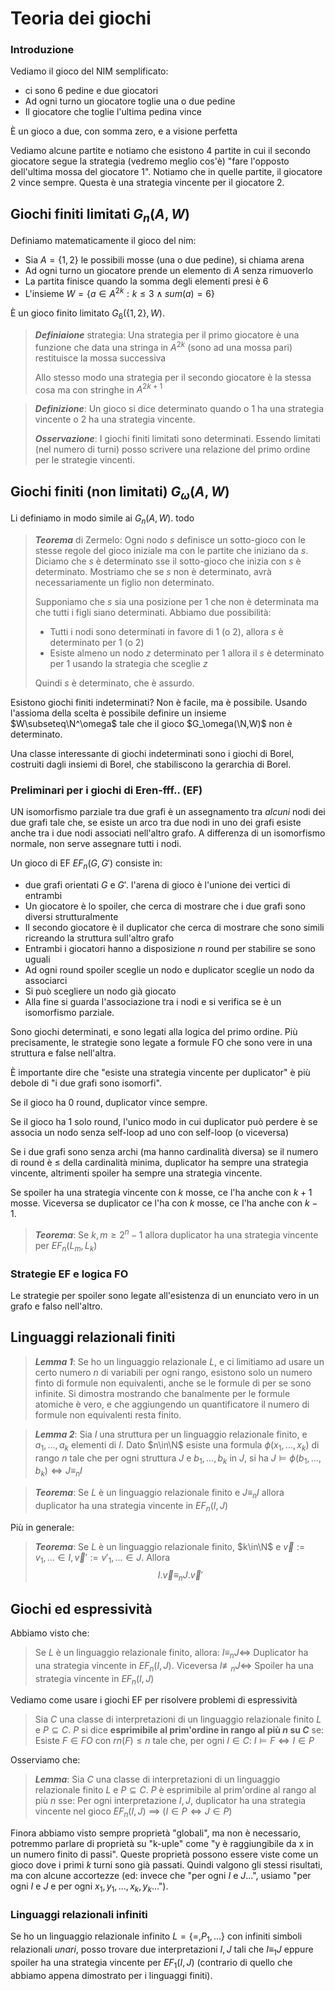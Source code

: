 # Teoria dei giochi

### Introduzione

Vediamo il gioco del NIM semplificato:
* ci sono 6 pedine e due giocatori
* Ad ogni turno un giocatore toglie una o due pedine
* Il giocatore che toglie l'ultima pedina vince

È un gioco a due, con somma zero, e a visione perfetta

Vediamo alcune partite e notiamo che esistono 4 partite in cui il secondo giocatore segue la strategia (vedremo meglio cos'è) "fare l'opposto dell'ultima mossa del giocatore 1". Notiamo che in quelle partite, il giocatore 2 vince sempre.
Questa è una strategia vincente per il giocatore 2.

## Giochi finiti limitati $G_n(A,W)$

Definiamo matematicamente il gioco del nim:
* Sia $A=\{1,2\}$ le possibili mosse (una o due pedine), si chiama arena
* Ad ogni turno un giocatore prende un elemento di $A$ senza rimuoverlo
* La partita finisce quando la somma degli elementi presi è 6
* L'insieme $W=\{a\in A^{2k}:k\leq3\land sum(a)=6\}$

È un gioco finito limitato $G_6(\{1,2\},W)$.

> ***Definiaione*** strategia: Una strategia per il primo giocatore è una funzione che data una stringa in $A^{2k}$ (sono ad una mossa pari) restituisce la mossa successiva
>
> Allo stesso modo una strategia per il secondo giocatore è la stessa cosa ma con stringhe in $A^{2k+1}$

> ***Definizione***: Un gioco si dice determinato quando o 1 ha una strategia vincente o 2 ha una strategia vincente.
>
> ***Osservazione***: I giochi finiti limitati  sono determinati. Essendo limitati (nel numero di turni) posso scrivere una relazione del primo ordine per le strategie vincenti.

## Giochi finiti (non limitati) $G_\omega(A,W)$

Li definiamo in modo simile ai $G_n(A,W)$. todo

> ***Teorema*** di Zermelo: Ogni nodo $s$ definisce un sotto-gioco con le stesse regole del gioco iniziale ma con le partite che iniziano da $s$. Diciamo che $s$ è determinato sse il sotto-gioco che inizia con $s$ è determinato. Mostriamo che se $s$ non è determinato, avrà necessariamente un figlio non determinato.
>
> Supponiamo che $s$ sia una posizione per 1 che non è determinata ma che tutti i figli siano determinati. Abbiamo due possibilità:
> * Tutti i nodi sono determinati in favore di 1 (o 2), allora $s$ è determinato per 1 (o 2)
> * Esiste almeno un nodo $z$ determinato per $1$ allora il $s$ è determinato per 1 usando la strategia che sceglie $z$
> 
> Quindi $s$ è determinato, che è assurdo.

Esistono giochi finiti indeterminati? Non è facile, ma è possibile.
Usando l'assioma della scelta è possibile definire un insieme $W\subseteq\N^\omega$ tale che il gioco $G_\omega(\N,W)$ non è determinato.

Una classe interessante di giochi indeterminati sono i giochi di Borel, costruiti dagli insiemi di Borel, che stabiliscono la gerarchia di Borel.

### Preliminari per i giochi di Eren-fff.. (EF)

UN isomorfismo parziale tra due grafi è un assegnamento tra *alcuni* nodi dei due grafi tale che, se esiste un arco tra due nodi in uno dei grafi esiste anche tra i due nodi associati nell'altro grafo. A differenza di un isomorfismo normale, non serve assegnare tutti i nodi.


Un gioco di EF $EF_n(G,G')$ consiste in:
* due grafi orientati $G$ e $G'$. l'arena di gioco è l'unione dei vertici di entrambi
* Un giocatore è lo spoiler, che cerca di mostrare che i due grafi sono diversi strutturalmente
* Il secondo giocatore è il duplicator che cerca di mostrare che sono simili ricreando la struttura sull'altro grafo
* Entrambi i giocatori hanno a disposizione $n$ round per stabilire se sono uguali
* Ad ogni round spoiler sceglie un nodo e duplicator sceglie un nodo da associarci
* Si può scegliere un nodo già giocato
* Alla fine si guarda l'associazione tra i nodi e si verifica se è un isomorfismo parziale.

Sono giochi determinati, e sono legati alla logica del primo ordine. Più precisamente, le strategie sono legate a formule FO che sono vere in una struttura e false nell'altra.

È importante dire che "esiste una strategia vincente per duplicator" è più debole di "i due grafi sono isomorfi".

Se il gioco ha 0 round, duplicator vince sempre.

Se il gioco ha 1 solo round, l'unico modo in cui duplicator può perdere è se associa un nodo senza self-loop ad uno con self-loop (o viceversa)

Se i due grafi sono senza archi (ma hanno cardinalità diversa) se il numero di round è $\leq$ della cardinalità minima, duplicator ha sempre una strategia vincente, altrimenti spoiler ha sempre una strategia vincente.

Se spoiler ha una strategia vincente con $k$ mosse, ce l'ha anche con $k+1$ mosse. Viceversa se duplicator ce l'ha con $k$ mosse, ce l'ha anche con $k-1$.

> ***Teorema***: Se $k,m\geq2^n-1$ allora duplicator ha una strategia vincente per $EF_n(L_m,L_k)$

### Strategie EF e logica FO

Le strategie per spoiler sono legate all'esistenza di un enunciato vero in un grafo e falso nell'altro. 

## Linguaggi relazionali finiti


> ***Lemma 1***:
> Se ho un linguaggio relazionale $L$, e ci limitiamo ad usare un certo numero $n$ di variabili per ogni rango, esistono solo un numero finto di formule non equivalenti, anche se le formule di per se sono infinite.
> Si dimostra mostrando che banalmente per le formule atomiche è vero, e che aggiungendo un quantificatore il numero di formule non equivalenti resta finito.

> ***Lemma 2***:
> Sia $I$ una struttura per un linguaggio relazionale finito, e $a_1,...,a_k$ elementi di $I$. Dato $n\in\N$ esiste una formula $\phi(x_1,...,x_k)$ di rango $n$ tale che per ogni struttura $J$ e $b_1,...,b_k$ in $J$, si ha $J\vDash \phi(b_1,...,b_k)\iff J\equiv_n I$

> ***Teorema***: Se $L$ è un linguaggio relazionale finito e $J\equiv_n I$ allora duplicator ha una strategia vincente in $EF_n(I,J)$

Più in generale:
> ***Teorema***: Se $L$ è un linguaggio relazionale finito, $k\in\N$ e $\overrightarrow{v}:=v_1,...\in I,\overrightarrow{v}':=v'_1,...\in J$. Allora
> $$I.\overrightarrow v\equiv_n J.\overrightarrow v'$$

## Giochi ed espressività

Abbiamo visto che:
> Se $L$ è un linguaggio relazionale finito, allora: $I\equiv_n J\iff$ Duplicator ha una strategia vincente in $EF_n(I,J)$. Viceversa $I\not\equiv_n J\iff$ Spoiler ha una strategia vincente in $EF_n(I,J)$

Vediamo come usare i giochi EF per risolvere problemi di espressività

> Sia $C$ una classe di interpretazioni di un linguaggio relazionale finito $L$ e $P\subseteq C$. $P$ si dice **esprimibile al prim'ordine in rango al più $n$ su $C$** se:
> Esiste $F\in FO$ con $rn(F)\leq n$ tale che, per ogni $I\in C$: $I\vDash F\iff I\in P$

Osserviamo che:

> ***Lemma***: Sia $C$ una classe di interpretazioni di un linguaggio relazionale finito $L$ e $P\subseteq C$. $P$ è esprimibile al prim'ordine al rango al più $n$ sse:
> Per ogni interpretazione $I,J$, duplicator ha una strategia vincente nel gioco $EF_n(I,J)$ $\implies$ $(I\in P \Leftrightarrow J\in P)$

Finora abbiamo visto sempre proprietà "globali", ma non è necessario, potremmo parlare di proprietà su "k-uple" come "y è raggiungibile da x in un numero finito di passi". Queste proprietà possono essere viste come un gioco dove i primi $k$ turni sono già passati. Quindi valgono gli stessi risultati, ma con alcune accortezze (ed: invece che "per ogni $I$ e $J$...", usiamo "per ogni $I$ e $J$ e per ogni $x_1,y_1,...,x_k,y_k$...").

### Linguaggi relazionali infiniti

Se ho un linguaggio relazionale infinito $L=\{=,P_1,...\}$ con infiniti simboli relazionali *unari*, posso trovare due interpretazioni $I,J$ tali che $I\equiv_1J$ eppure spoiler ha una strategia vincente per $EF_1(I,J)$ (contrario di quello che abbiamo appena dimostrato per i linguaggi finiti).


